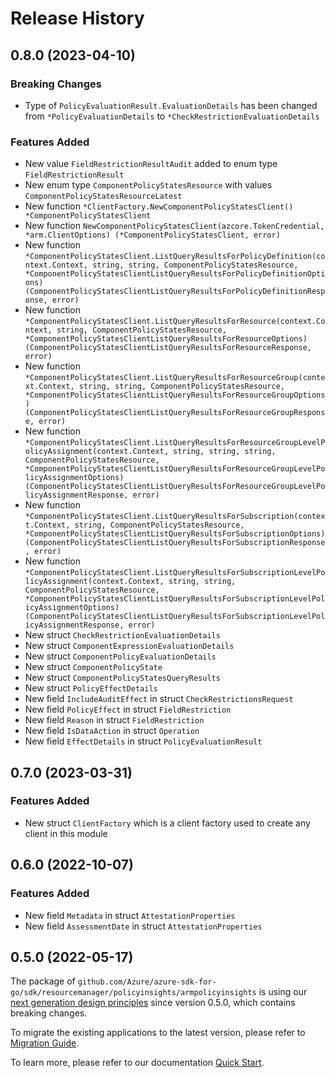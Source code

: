 # Release History

## 0.8.0 (2023-04-10)
### Breaking Changes

- Type of `PolicyEvaluationResult.EvaluationDetails` has been changed from `*PolicyEvaluationDetails` to `*CheckRestrictionEvaluationDetails`

### Features Added

- New value `FieldRestrictionResultAudit` added to enum type `FieldRestrictionResult`
- New enum type `ComponentPolicyStatesResource` with values `ComponentPolicyStatesResourceLatest`
- New function `*ClientFactory.NewComponentPolicyStatesClient() *ComponentPolicyStatesClient`
- New function `NewComponentPolicyStatesClient(azcore.TokenCredential, *arm.ClientOptions) (*ComponentPolicyStatesClient, error)`
- New function `*ComponentPolicyStatesClient.ListQueryResultsForPolicyDefinition(context.Context, string, string, ComponentPolicyStatesResource, *ComponentPolicyStatesClientListQueryResultsForPolicyDefinitionOptions) (ComponentPolicyStatesClientListQueryResultsForPolicyDefinitionResponse, error)`
- New function `*ComponentPolicyStatesClient.ListQueryResultsForResource(context.Context, string, ComponentPolicyStatesResource, *ComponentPolicyStatesClientListQueryResultsForResourceOptions) (ComponentPolicyStatesClientListQueryResultsForResourceResponse, error)`
- New function `*ComponentPolicyStatesClient.ListQueryResultsForResourceGroup(context.Context, string, string, ComponentPolicyStatesResource, *ComponentPolicyStatesClientListQueryResultsForResourceGroupOptions) (ComponentPolicyStatesClientListQueryResultsForResourceGroupResponse, error)`
- New function `*ComponentPolicyStatesClient.ListQueryResultsForResourceGroupLevelPolicyAssignment(context.Context, string, string, string, ComponentPolicyStatesResource, *ComponentPolicyStatesClientListQueryResultsForResourceGroupLevelPolicyAssignmentOptions) (ComponentPolicyStatesClientListQueryResultsForResourceGroupLevelPolicyAssignmentResponse, error)`
- New function `*ComponentPolicyStatesClient.ListQueryResultsForSubscription(context.Context, string, ComponentPolicyStatesResource, *ComponentPolicyStatesClientListQueryResultsForSubscriptionOptions) (ComponentPolicyStatesClientListQueryResultsForSubscriptionResponse, error)`
- New function `*ComponentPolicyStatesClient.ListQueryResultsForSubscriptionLevelPolicyAssignment(context.Context, string, string, ComponentPolicyStatesResource, *ComponentPolicyStatesClientListQueryResultsForSubscriptionLevelPolicyAssignmentOptions) (ComponentPolicyStatesClientListQueryResultsForSubscriptionLevelPolicyAssignmentResponse, error)`
- New struct `CheckRestrictionEvaluationDetails`
- New struct `ComponentExpressionEvaluationDetails`
- New struct `ComponentPolicyEvaluationDetails`
- New struct `ComponentPolicyState`
- New struct `ComponentPolicyStatesQueryResults`
- New struct `PolicyEffectDetails`
- New field `IncludeAuditEffect` in struct `CheckRestrictionsRequest`
- New field `PolicyEffect` in struct `FieldRestriction`
- New field `Reason` in struct `FieldRestriction`
- New field `IsDataAction` in struct `Operation`
- New field `EffectDetails` in struct `PolicyEvaluationResult`


## 0.7.0 (2023-03-31)
### Features Added

- New struct `ClientFactory` which is a client factory used to create any client in this module


## 0.6.0 (2022-10-07)
### Features Added

- New field `Metadata` in struct `AttestationProperties`
- New field `AssessmentDate` in struct `AttestationProperties`


## 0.5.0 (2022-05-17)

The package of `github.com/Azure/azure-sdk-for-go/sdk/resourcemanager/policyinsights/armpolicyinsights` is using our [next generation design principles](https://azure.github.io/azure-sdk/general_introduction.html) since version 0.5.0, which contains breaking changes.

To migrate the existing applications to the latest version, please refer to [Migration Guide](https://aka.ms/azsdk/go/mgmt/migration).

To learn more, please refer to our documentation [Quick Start](https://aka.ms/azsdk/go/mgmt).